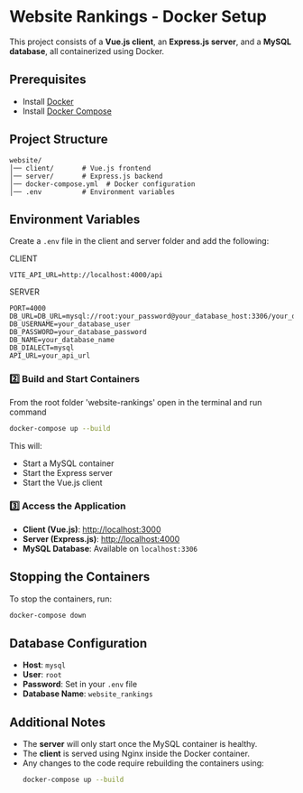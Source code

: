 # Website Rankings - Docker Setup

This project consists of a **Vue.js client**, an **Express.js server**, and a **MySQL database**, all containerized using Docker.

## Prerequisites

-   Install [Docker](https://www.docker.com/get-started)
-   Install [Docker Compose](https://docs.docker.com/compose/install/)

## Project Structure

```
website/
│── client/       # Vue.js frontend
│── server/       # Express.js backend
│── docker-compose.yml  # Docker configuration
│── .env          # Environment variables
```

## Environment Variables

Create a `.env` file in the client and server folder and add the following:

CLIENT

```env
VITE_API_URL=http://localhost:4000/api
```

SERVER

```env
PORT=4000
DB_URL=DB_URL=mysql://root:your_password@your_database_host:3306/your_database_name
DB_USERNAME=your_database_user
DB_PASSWORD=your_database_password
DB_NAME=your_database_name
DB_DIALECT=mysql
API_URL=your_api_url

```

### 2️⃣ Build and Start Containers

From the root folder 'website-rankings' open in the terminal and run command

```sh
docker-compose up --build
```

This will:

-   Start a MySQL container
-   Start the Express server
-   Start the Vue.js client

### 3️⃣ Access the Application

-   **Client (Vue.js)**: [http://localhost:3000](http://localhost:3000)
-   **Server (Express.js)**: [http://localhost:4000](http://localhost:4000)
-   **MySQL Database**: Available on `localhost:3306`

## Stopping the Containers

To stop the containers, run:

```sh
docker-compose down
```

## Database Configuration

-   **Host**: `mysql`
-   **User**: `root`
-   **Password**: Set in your `.env` file
-   **Database Name**: `website_rankings`

## Additional Notes

-   The **server** will only start once the MySQL container is healthy.
-   The **client** is served using Nginx inside the Docker container.
-   Any changes to the code require rebuilding the containers using:
    ```sh
    docker-compose up --build
    ```

